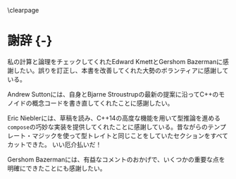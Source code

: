 \clearpage

# 謝辞 {-}

私の計算と論理をチェックしてくれたEdward KmettとGershom Bazermanに感謝したい。誤りを訂正し、本書を改善してくれた大勢のボランティアに感謝している。

Andrew Suttonには、自身とBjarne Stroustrupの最新の提案に沿ってC++のモノイドの概念コードを書き直してくれたことに感謝したい。

Eric Nieblerには、草稿を読み、C++14の高度な機能を用いて型推論を進める`compose`の巧妙な実装を提供してくれたことに感謝している。昔ながらのテンプレート・マジックを使って型トレイトと同じことをしていたセクションをすべてカットできた。
いい厄介払いだ！

Gershom Bazermanには、有益なコメントのおかげで、いくつかの重要な点を明確にできたことにも感謝したい。
